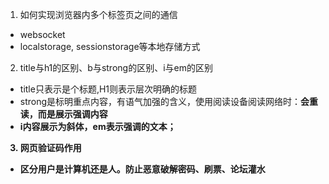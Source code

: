 1. 如何实现浏览器内多个标签页之间的通信
  - websocket
  - localstorage, sessionstorage等本地存储方式

2. title与h1的区别、b与strong的区别、i与em的区别
  - title只表示是个标题,H1则表示层次明确的标题
  - strong是标明重点内容，有语气加强的含义，使用阅读设备阅读网络时：<strong>会重读，而<B>是展示强调内容
  -  i内容展示为斜体，em表示强调的文本；

3. 网页验证码作用
  - 区分用户是计算机还是人。防止恶意破解密码、刷票、论坛灌水
  